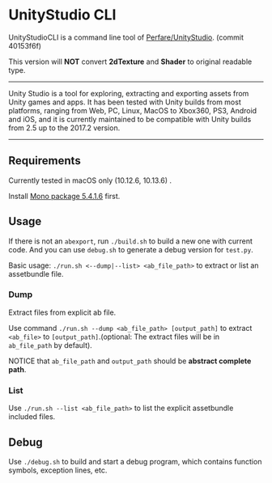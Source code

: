 # UnityStudio CLI

UnityStudioCLI is a command line tool of [Perfare/UnityStudio](https://github.com/Perfare/UnityStudio). (commit 40153f6f)

This version will **NOT** convert **2dTexture** and **Shader** to original readable type.

---

Unity Studio is a tool for exploring, extracting and exporting assets from Unity games and apps. It has been tested with Unity builds from most platforms, ranging from Web, PC, Linux, MacOS to Xbox360, PS3, Android and iOS, and it is currently maintained to be compatible with Unity builds from 2.5 up to the 2017.2 version.

---

## Requirements 

Currently tested in macOS only (10.12.6, 10.13.6) .

Install [Mono package 5.4.1.6](https://www.mono-project.com/download/) first.


## Usage

If there is not an `abexport`, run `./build.sh` to build a new one with current code. And you can use `debug.sh` to generate a debug version for `test.py`.

Basic usage: `./run.sh <--dump|--list> <ab_file_path>` to extract or list an assetbundle file.

### Dump

Extract files from explicit ab file.

Use command `./run.sh --dump <ab_file_path> [output_path]` to extract `<ab_file>` to `[output_path]`.(optional: The extract files will be in `ab_file_path` by default).

NOTICE that  `ab_file_path` and `output_path` should be **abstract complete path**.

### List

Use `./run.sh --list <ab_file_path>` to list the explicit assetbundle included files.

## Debug

Use `./debug.sh` to build and start a debug program, which contains function symbols, exception lines, etc.


